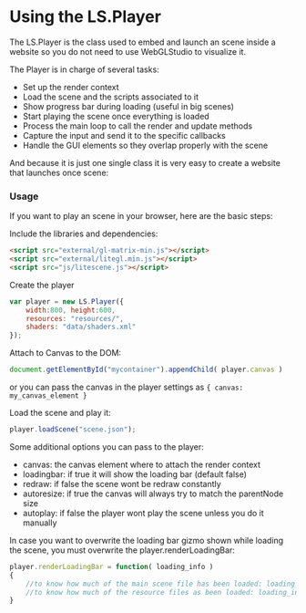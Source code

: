 # Using the LS.Player #

The LS.Player is the class used to embed and launch an scene inside a website so you do not need to use WebGLStudio to visualize it.

The Player is in charge of several tasks:

- Set up the render context
- Load the scene and the scripts associated to it
- Show progress bar during loading (useful in big scenes)
- Start playing the scene once everything is loaded
- Process the main loop to call the render and update methods
- Capture the input and send it to the specific callbacks
- Handle the GUI elements so they overlap properly with the scene

And because it is just one single class it is very easy to create a website that launches once scene:

### Usage ###

If you want to play an scene in your browser, here are the basic steps:

Include the libraries and dependencies:
```html
<script src="external/gl-matrix-min.js"></script>
<script src="external/litegl.min.js"></script>
<script src="js/litescene.js"></script>
```

Create the player
```js
var player = new LS.Player({
	width:800, height:600,
	resources: "resources/",
	shaders: "data/shaders.xml"
});
```

Attach to Canvas to the DOM:
```js
document.getElementById("mycontainer").appendChild( player.canvas )
```
or you can pass the canvas in the player settings as ```{ canvas: my_canvas_element }```

Load the scene and play it:
```js
player.loadScene("scene.json");
```

Some additional options you can pass to the player:

- canvas: the canvas element where to attach the render context
- loadingbar: if true it will show the loading bar (default false)
- redraw: if false the scene wont be redraw constantly
- autoresize: if true the canvas will always try to match the parentNode size
- autoplay: if false the player wont play the scene unless you do it manually

In case you want to overwrite the loading bar gizmo shown while loading the scene, you must overwrite the player.renderLoadingBar:

```js
player.renderLoadingBar = function( loading_info )
{
    //to know how much of the main scene file has been loaded: loading_info.scene_loaded
    //to know how much of the resource files as been loaded: loading_info.resources_loaded
}
```

